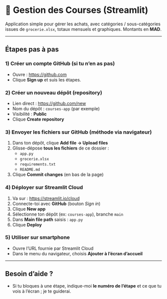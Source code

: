 # 🛒 Gestion des Courses (Streamlit)

Application simple pour gérer les achats, avec catégories / sous-catégories issues de `grocerie.xlsx`,
totaux mensuels et graphiques. Montants en **MAD**.

---

## Étapes pas à pas

### 1) Créer un compte GitHub (si tu n’en as pas)
- Ouvre : https://github.com
- Clique **Sign up** et suis les étapes.

### 2) Créer un nouveau dépôt (repository)
- Lien direct : https://github.com/new
- Nom du dépôt : `courses-app` (par exemple)
- Visibilité : **Public**
- Clique **Create repository**

### 3) Envoyer les fichiers sur GitHub (méthode via navigateur)
1. Dans ton dépôt, clique **Add file → Upload files**
2. Glisse-dépose **tous les fichiers** de ce dossier :
   - `app.py`
   - `grocerie.xlsx`
   - `requirements.txt`
   - `README.md`
3. Clique **Commit changes** (en bas de la page)

### 4) Déployer sur Streamlit Cloud
1. Va sur : https://streamlit.io/cloud
2. Connecte-toi avec **GitHub** (bouton *Sign in*)
3. Clique **New app**
4. Sélectionne ton dépôt (ex: `courses-app`), branche `main`
5. Dans **Main file path** saisis : `app.py`
6. Clique **Deploy**

### 5) Utiliser sur smartphone
- Ouvre l’URL fournie par Streamlit Cloud
- Dans le menu du navigateur, choisis **Ajouter à l’écran d’accueil**

---

## Besoin d’aide ?
- Si tu bloques à une étape, indique-moi **le numéro de l’étape** et ce que tu vois à l’écran ; je te guiderai.
